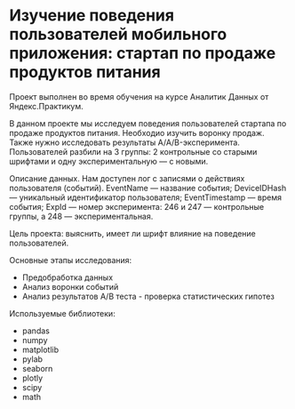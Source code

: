 # Изучение поведения пользователей мобильного приложения: стартап по продаже продуктов питания
Проект выполнен во время обучения на курсе Аналитик Данных от Яндекс.Практикум.  

В данном проекте мы исследуем поведения пользователей стартапа по продаже продуктов питания.
Необходио изучить воронку продаж. Также нужно исследовать результаты A/A/B-эксперимента. Пользователей разбили на 3 группы: 2 контрольные со старыми шрифтами и одну экспериментальную — с новыми.

Описание данных. Нам доступен лог с записями о действиях пользователя (событий).
EventName — название события;
DeviceIDHash — уникальный идентификатор пользователя;
EventTimestamp — время события;
ExpId — номер эксперимента: 246 и 247 — контрольные группы, а 248 — экспериментальная.

Цель проекта: выяснить, имеет ли шрифт влияние на поведение пользователей.

Основные этапы исследования:
* Предобработка данных  
* Анализ воронки событий  
* Анализ результатов А/В теста - проверка статистических гипотез

Используемые библиотеки:  
* pandas  
* numpy
* matplotlib
* pylab
* seaborn
* plotly
* scipy
* math
